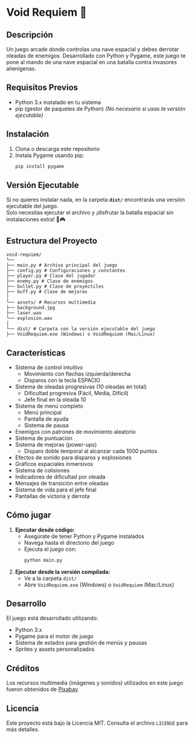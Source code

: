 # Void Requiem 🚀

## Descripción
Un juego arcade donde controlas una nave espacial y debes derrotar oleadas de enemigos. Desarrollado con Python y Pygame, este juego te pone al mando de una nave espacial en una batalla contra invasores alienígenas.

## Requisitos Previos
- Python 3.x instalado en tu sistema
- pip (gestor de paquetes de Python) *(No necesario si usas la versión ejecutable)*

## Instalación
1. Clona o descarga este repositorio
2. Instala Pygame usando pip:
   ```sh
   pip install pygame
   ```

## Versión Ejecutable  
Si no quieres instalar nada, en la carpeta **`dist/`** encontrarás una versión ejecutable del juego.  
Solo necesitas ejecutar el archivo y ¡disfrutar la batalla espacial sin instalaciones extra! 🚀🎮  

## Estructura del Proyecto
```
void-requiem/
└──
├── main.py # Archivo principal del juego
├── config.py # Configuraciones y constantes
├── player.py # Clase del jugador
├── enemy.py # Clase de enemigos
├── bullet.py # Clase de proyectiles
├── buff.py # Clase de mejoras
│
└── assets/ # Recursos multimedia
├── background.jpg
├── laser.wav
└── explosion.wav
│
└── dist/ # Carpeta con la versión ejecutable del juego
├── VoidRequiem.exe (Windows) o VoidRequiem (Mac/Linux)
```

## Características
- Sistema de control intuitivo
  - Movimiento con flechas izquierda/derecha
  - Disparos con la tecla ESPACIO
- Sistema de oleadas progresivas (10 oleadas en total)
  - Dificultad progresiva (Fácil, Media, Difícil)
  - Jefe final en la oleada 10
- Sistema de menú completo
  - Menú principal
  - Pantalla de ayuda
  - Sistema de pausa
- Enemigos con patrones de movimiento aleatorio
- Sistema de puntuación
- Sistema de mejoras (power-ups)
  - Disparo doble temporal al alcanzar cada 1000 puntos
- Efectos de sonido para disparos y explosiones
- Gráficos espaciales inmersivos
- Sistema de colisiones
- Indicadores de dificultad por oleada
- Mensajes de transición entre oleadas
- Sistema de vida para el jefe final
- Pantallas de victoria y derrota

## Cómo jugar
1. **Ejecutar desde código:**  
   - Asegúrate de tener Python y Pygame instalados  
   - Navega hasta el directorio del juego  
   - Ejecuta el juego con:
     ```sh
     python main.py
     ```
2. **Ejecutar desde la versión compilada:**  
   - Ve a la carpeta `dist/`
   - Abre `VoidRequiem.exe` (Windows) o `VoidRequiem` (Mac/Linux)

## Desarrollo
El juego está desarrollado utilizando:
- Python 3.x
- Pygame para el motor de juego
- Sistema de estados para gestión de menús y pausas
- Sprites y assets personalizados

## Créditos
Los recursos multimedia (imágenes y sonidos) utilizados en este juego fueron obtenidos de [Pixabay](https://pixabay.com/)

## Licencia
Este proyecto está bajo la Licencia MIT. Consulta el archivo `LICENSE` para más detalles.

